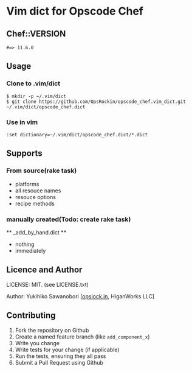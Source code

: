 # Vim dict for Opscode Chef


## Chef::VERSION

`#=> 11.6.0`

## Usage

### Clone to .vim/dict

```
$ mkdir -p ~/.vim/dict
$ git clone https://github.com/OpsRockin/opscode_chef.vim_dict.git ~/.vim/dict/opscode_chef.dict
```

### Use in vim

`:set dictionary=~/.vim/dict/opscode_chef.dict/*.dict`


## Supports

### From source(rake task)

- platforms
- all resouce names
- resouce options
- recipe methods

### manually created(Todo: create rake task)

** _add_by_hand.dict **

- nothing
- immediately


## Licence and Author

LICENSE: MIT. (see LICENSE.txt)

Author: Yukihiko Sawanobori [[opslock.in](http://opsrock.in/), HiganWorks LLC]


Contributing
------------

1. Fork the repository on Github
2. Create a named feature branch (like `add_component_x`)
3. Write you change
4. Write tests for your change (if applicable)
5. Run the tests, ensuring they all pass
6. Submit a Pull Request using Github

